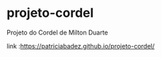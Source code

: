 # projeto-cordel
Projeto do Cordel de Milton Duarte

link :https://patriciabadez.github.io/projeto-cordel/
